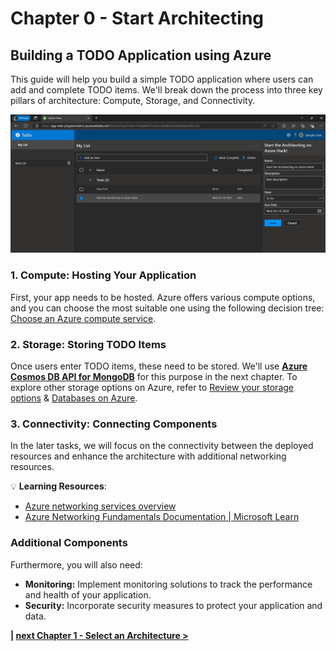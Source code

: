 # Chapter 0 - Start Architecting

## Building a TODO Application using Azure

This guide will help you build a simple TODO application where users can add and complete TODO items. We'll break down the process into three key pillars of architecture: Compute, Storage, and Connectivity.

![image](../image/00_TODO_APP.png)

### 1. Compute: Hosting Your Application

First, your app needs to be hosted. Azure offers various compute options, and you can choose the most suitable one using the following decision tree: [Choose an Azure compute service](https://learn.microsoft.com/en-us/azure/architecture/guide/technology-choices/compute-decision-tree).

### 2. Storage: Storing TODO Items

Once users enter TODO items, these need to be stored. We'll use [**Azure Cosmos DB API for MongoDB**](https://docs.microsoft.com/azure/cosmos-db/mongodb/mongodb-introduction) for this purpose in the next chapter. To explore other storage options on Azure, refer to [Review your storage options](https://learn.microsoft.com/en-us/azure/architecture/guide/technology-choices/storage-options) & [Databases on Azure](https://azure.microsoft.com/en-us/products/category/databases/?msockid=2508f470901c684f1c68e76491fc69d9).

### 3. Connectivity: Connecting Components

In the later tasks, we will focus on the connectivity between the deployed resources and enhance the architecture with additional networking resources.

💡 **Learning Resources**: 
- [Azure networking services overview](https://learn.microsoft.com/en-us/azure/networking/fundamentals/networking-overview)
- [Azure Networking Fundamentals Documentation | Microsoft Learn](https://learn.microsoft.com/en-us/azure/networking/fundamentals/)


### Additional Components

Furthermore, you will also need:
- **Monitoring:** Implement monitoring solutions to track the performance and health of your application.
- **Security:** Incorporate security measures to protect your application and data.

**| [next Chapter 1 - Select an Architecture >](../chapter-1/README.md)**